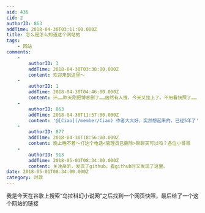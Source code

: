 ```yaml
---
aid: 436
cid: 2
authorID: 863
addTime: 2018-04-30T03:11:00.000Z
title: 怎么是怎么知道这个网站的
tags:
    - 网站
comments:
    -
        authorID: 3
        addTime: 2018-04-30T03:38:00.000Z
        content: 欢迎来到这里～
    -
        authorID: 1
        addTime: 2018-04-30T04:46:00.000Z
        content: 汗……昨天刚把博客删了……居然有人搜，今天又挂上了。不用看快照了……
    -
        authorID: 863
        addTime: 2018-04-30T11:57:00.000Z
        content: '@[Ciao](/member/Ciao) 作者大大好，突然想起来的，已经5年了'
    -
        authorID: 877
        addTime: 2018-04-30T18:56:00.000Z
        content: 晚上睡不着～打这个电话‭<管理员已删除>聊聊天可以吗？各位小哥哥
    -
        authorID: 913
        addTime: 2018-05-01T08:34:00.000Z
        content: 关注岳昕，发现了github，看github时又发现了这里。
date: 2018-05-01T08:34:00.000Z
category: 时政
---
```


我是今天在谷歌上搜索“乌拉科幻小说网”之后找到一个网页快照，最后给了一个这个网站的链接
